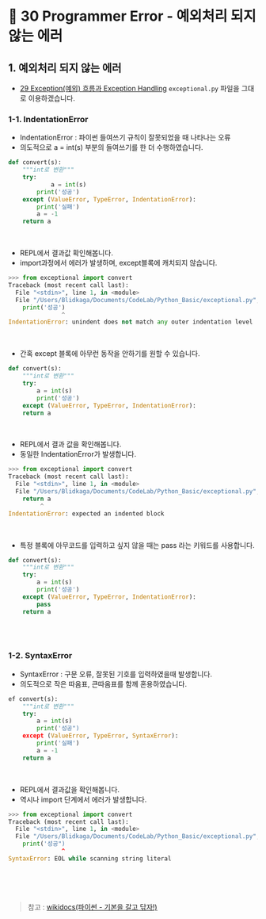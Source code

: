 # 📝 30 Programmer Error - 예외처리 되지 않는 에러

## 1. 예외처리 되지 않는 에러
* [29  Exception(예외) 흐름과 Exception Handling](https://github.com/my-choe/TIL/blob/main/Python/Python_Basic_Grammar/29_Exception(%EC%98%88%EC%99%B8)%ED%9D%90%EB%A6%84%EA%B3%BC_Exception_Handling.md) `exceptional.py` 파일을 그대로 이용하겠습니다.

### 1-1. IndentationError
* IndentationError : 파이썬 들여쓰기 규칙이 잘못되었을 때 나타나는 오류
* 의도적으로 a = int(s) 부분의 들여쓰기를 한 더 수행하였습니다.
```python
def convert(s):
    """int로 변환"""
    try:
            a = int(s)
        print('성공')
    except (ValueError, TypeError, IndentationError):
        print('실패')
        a = -1
    return a
```
<br/>

* REPL에서 결과값 확인해봅니다.
* import과정에서 에러가 발생하며, except블록에 캐치되지 않습니다.
```python
>>> from exceptional import convert
Traceback (most recent call last):
  File "<stdin>", line 1, in <module>
  File "/Users/Blidkaga/Documents/CodeLab/Python_Basic/exceptional.py", line 8
    print('성공')
               ^
IndentationError: unindent does not match any outer indentation level
```
<br/>

* 간혹 except 블록에 아무런 동작을 안하기를 원할 수 있습니다.
```python
def convert(s):
    """int로 변환"""
    try:
        a = int(s)
        print('성공')
    except (ValueError, TypeError, IndentationError):
    return a
```
<br/>

* REPL에서 결과 값을 확인해봅니다.
* 동일한 IndentationError가 발생합니다.
```python
>>> from exceptional import convert
Traceback (most recent call last):
  File "<stdin>", line 1, in <module>
  File "/Users/Blidkaga/Documents/CodeLab/Python_Basic/exceptional.py", line 10
    return a
         ^
IndentationError: expected an indented block
```
<br/>

* 특정 블록에 아무코드를 입력하고 싶지 않을 때는 pass 라는 키워드를 사용합니다.
```python
def convert(s):
    """int로 변환"""
    try:
        a = int(s)
        print('성공')
    except (ValueError, TypeError, IndentationError):
        pass
    return a
```
<br/><br/>

### 1-2. SyntaxError
* SyntaxError : 구문 오류, 잘못된 기호를 입력하였을때 발생합니다.
* 의도적으로 작은 따옴표, 큰따옴표를 함께 혼용하였습니다.
```python
ef convert(s):
    """int로 변환"""
    try:
        a = int(s)
        print('성공")
    except (ValueError, TypeError, SyntaxError):
        print('실패')
        a = -1
    return a
```
<br/>

* REPL에서 결과값을 확인해봅니다.
* 역시나 import 단계에서 에러가 발생합니다.
```python
>>> from exceptional import convert
Traceback (most recent call last):
  File "<stdin>", line 1, in <module>
  File "/Users/Blidkaga/Documents/CodeLab/Python_Basic/exceptional.py", line 8
    print('성공")
               ^
SyntaxError: EOL while scanning string literal
```

<br/><br/><br/>
> 참고 : [wikidocs(파이썬 - 기본을 갈고 닦자!)](https://wikidocs.net/16061)
